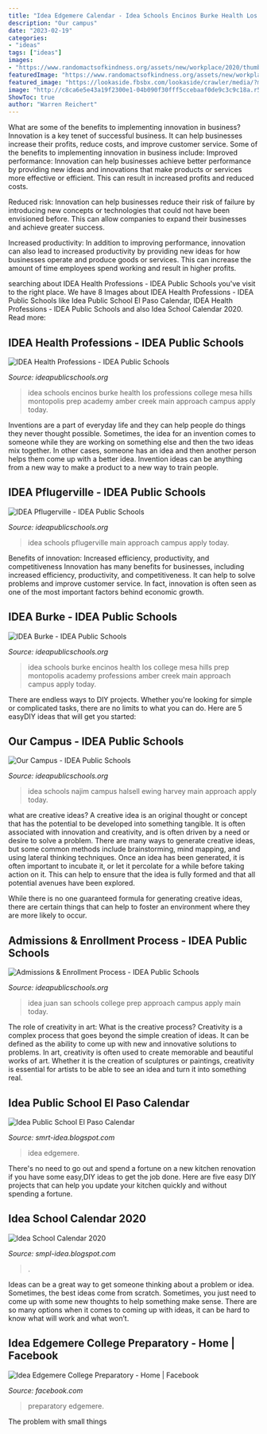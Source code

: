 ```yaml
---
title: "Idea Edgemere Calendar - Idea Schools Encinos Burke Health Los Professions College Mesa Hills Montopolis Prep Academy Amber Creek Main Approach Campus Apply Today"
description: "Our campus"
date: "2023-02-19"
categories:
- "ideas"
tags: ["ideas"]
images:
- "https://www.randomactsofkindness.org/assets/new/workplace/2020/thumbnails/cal_11-721e0522c805a9ce6fe2af0d70f5bc227784240612c339180242005f33cc8589.png"
featuredImage: "https://www.randomactsofkindness.org/assets/new/workplace/2020/thumbnails/cal_11-721e0522c805a9ce6fe2af0d70f5bc227784240612c339180242005f33cc8589.png"
featured_image: "https://lookaside.fbsbx.com/lookaside/crawler/media/?media_id=274031597598514"
image: "http://c8ca6e5e43a19f2300e1-04b090f30fff5ccebaaf0de9c3c9c18a.r54.cf1.rackcdn.com/schools/idea-pflugerville-main-logo.svg"
ShowToc: true
author: "Warren Reichert"
---
```



What are some of the benefits to implementing innovation in business?
Innovation is a key tenet of successful business. It can help businesses increase their profits, reduce costs, and improve customer service. Some of the benefits to implementing innovation in business include: 
Improved performance: Innovation can help businesses achieve better performance by providing new ideas and innovations that make products or services more effective or efficient. This can result in increased profits and reduced costs. 

Reduced risk: Innovation can help businesses reduce their risk of failure by introducing new concepts or technologies that could not have been envisioned before. This can allow companies to expand their businesses and achieve greater success. 

Increased productivity: In addition to improving performance, innovation can also lead to increased productivity by providing new ideas for how businesses operate and produce goods or services. This can increase the amount of time employees spend working and result in higher profits.

	

		
searching about IDEA Health Professions - IDEA Public Schools you've visit to the right place. We have 8 Images about IDEA Health Professions - IDEA Public Schools like Idea Public School El Paso Calendar, IDEA Health Professions - IDEA Public Schools and also Idea School Calendar 2020. Read more:
		
    
## IDEA Health Professions - IDEA Public Schools

<img loading=lazy src="http://c8ca6e5e43a19f2300e1-04b090f30fff5ccebaaf0de9c3c9c18a.r54.cf1.rackcdn.com/schools/idea-austinhealthprofessions-logo-blue.svg" onerror="this.onerror=null;this.src='https://tse3.mm.bing.net/th?id=OIP.fLQybPv1imWZVv47O5ISUAHaFu&amp;pid=15.1';" alt="IDEA Health Professions - IDEA Public Schools">

_Source: ideapublicschools.org_

>idea schools encinos burke health los professions college mesa hills montopolis prep academy amber creek main approach campus apply today. 

	

Inventions are a part of everyday life and they can help people do things they never thought possible. Sometimes, the idea for an invention comes to someone while they are working on something else and then the two ideas mix together. In other cases, someone has an idea and then another person helps them come up with a better idea. Invention ideas can be anything from a new way to make a product to a new way to train people.

    
## IDEA Pflugerville - IDEA Public Schools

<img loading=lazy src="http://c8ca6e5e43a19f2300e1-04b090f30fff5ccebaaf0de9c3c9c18a.r54.cf1.rackcdn.com/schools/idea-pflugerville-main-logo.svg" onerror="this.onerror=null;this.src='https://tse4.mm.bing.net/th?id=OIP.I1flL_INM1-dxeBkTX3fQAHaEB&amp;pid=15.1';" alt="IDEA Pflugerville - IDEA Public Schools">

_Source: ideapublicschools.org_

>idea schools pflugerville main approach campus apply today. 

	

Benefits of innovation: Increased efficiency, productivity, and competitiveness
Innovation has many benefits for businesses, including increased efficiency, productivity, and competitiveness. It can help to solve problems and improve customer service. In fact, innovation is often seen as one of the most important factors behind economic growth.

    
## IDEA Burke - IDEA Public Schools

<img loading=lazy src="http://c8ca6e5e43a19f2300e1-04b090f30fff5ccebaaf0de9c3c9c18a.r54.cf1.rackcdn.com/schools/idea-burke-logo-blue.svg" onerror="this.onerror=null;this.src='https://tse2.mm.bing.net/th?id=OIP.g1PYk4zuXb_D6dCxdT1hewHaFu&amp;pid=15.1';" alt="IDEA Burke - IDEA Public Schools">

_Source: ideapublicschools.org_

>idea schools burke encinos health los college mesa hills prep montopolis academy professions amber creek main approach campus apply today. 

	

There are endless ways to DIY projects. Whether you're looking for simple or complicated tasks, there are no limits to what you can do. Here are 5 easyDIY ideas that will get you started: 

    
## Our Campus - IDEA Public Schools

<img loading=lazy src="http://c8ca6e5e43a19f2300e1-04b090f30fff5ccebaaf0de9c3c9c18a.r54.cf1.rackcdn.com/schools/idea-ewing-halsell.svg" onerror="this.onerror=null;this.src='https://tse1.mm.bing.net/th?id=OIP.UiZZuSoVUM8xndhJkl-VwwHaEB&amp;pid=15.1';" alt="Our Campus - IDEA Public Schools">

_Source: ideapublicschools.org_

>idea schools najim campus halsell ewing harvey main approach apply today. 

	

what are creative ideas?
A creative idea is an original thought or concept that has the potential to be developed into something tangible. It is often associated with innovation and creativity, and is often driven by a need or desire to solve a problem.
There are many ways to generate creative ideas, but some common methods include brainstorming, mind mapping, and using lateral thinking techniques. Once an idea has been generated, it is often important to incubate it, or let it percolate for a while before taking action on it. This can help to ensure that the idea is fully formed and that all potential avenues have been explored.

While there is no one guaranteed formula for generating creative ideas, there are certain things that can help to foster an environment where they are more likely to occur.

    
## Admissions &amp; Enrollment Process - IDEA Public Schools

<img loading=lazy src="http://c8ca6e5e43a19f2300e1-04b090f30fff5ccebaaf0de9c3c9c18a.r54.cf1.rackcdn.com/schools/idea-san-juan.svg" onerror="this.onerror=null;this.src='https://tse1.mm.bing.net/th?id=OIP.5EgILVTI2rwSdP_Rgr6eogHaEB&amp;pid=15.1';" alt="Admissions &amp; Enrollment Process - IDEA Public Schools">

_Source: ideapublicschools.org_

>idea juan san schools college prep approach campus apply main today. 

	

The role of creativity in art: What is the creative process?
Creativity is a complex process that goes beyond the simple creation of ideas. It can be defined as the ability to come up with new and innovative solutions to problems. In art, creativity is often used to create memorable and beautiful works of art. Whether it is the creation of sculptures or paintings, creativity is essential for artists to be able to see an idea and turn it into something real.

    
## Idea Public School El Paso Calendar

<img loading=lazy src="https://www.gannett-cdn.com/presto/2018/08/24/PNM2/377ff350-4497-4a4c-84b7-cab2aad3fc35-idea_edgemere_29.jpg?crop=4306,2422,x1,y342&amp;width=3200&amp;height=1680&amp;fit=bounds" onerror="this.onerror=null;this.src='https://tse2.mm.bing.net/th?id=OIP.Qv-I5Uw_EqYmCw_UG9kgfAHaEK&amp;pid=15.1';" alt="Idea Public School El Paso Calendar">

_Source: smrt-idea.blogspot.com_

>idea edgemere. 

	

There's no need to go out and spend a fortune on a new kitchen renovation if you have some easy,DIY ideas to get the job done. Here are five easy DIY projects that can help you update your kitchen quickly and without spending a fortune.

    
## Idea School Calendar 2020

<img loading=lazy src="https://www.randomactsofkindness.org/assets/new/workplace/2020/thumbnails/cal_11-721e0522c805a9ce6fe2af0d70f5bc227784240612c339180242005f33cc8589.png" onerror="this.onerror=null;this.src='https://tse3.mm.bing.net/th?id=OIP.wUlj3hpnQw_ajhhccqKNKwHaCs&amp;pid=15.1';" alt="Idea School Calendar 2020">

_Source: smpl-idea.blogspot.com_

>. 

	

Ideas can be a great way to get someone thinking about a problem or idea. Sometimes, the best ideas come from scratch. Sometimes, you just need to come up with some new thoughts to help something make sense. There are so many options when it comes to coming up with ideas, it can be hard to know what will work and what won’t.

    
## Idea Edgemere College Preparatory - Home | Facebook

<img loading=lazy src="https://lookaside.fbsbx.com/lookaside/crawler/media/?media_id=274031597598514" onerror="this.onerror=null;this.src='https://tse2.mm.bing.net/th?id=OIP.IXUgFt2vWSbWYyrpw5ghgQHaKe&amp;pid=15.1';" alt="Idea Edgemere College Preparatory - Home | Facebook">

_Source: facebook.com_

>preparatory edgemere. 

	

The problem with small things
 

